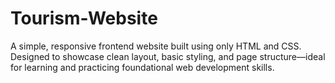 # Tourism-Website
A simple, responsive frontend website built using only HTML and CSS. Designed to showcase clean layout, basic styling, and page structure—ideal for learning and practicing foundational web development skills.
